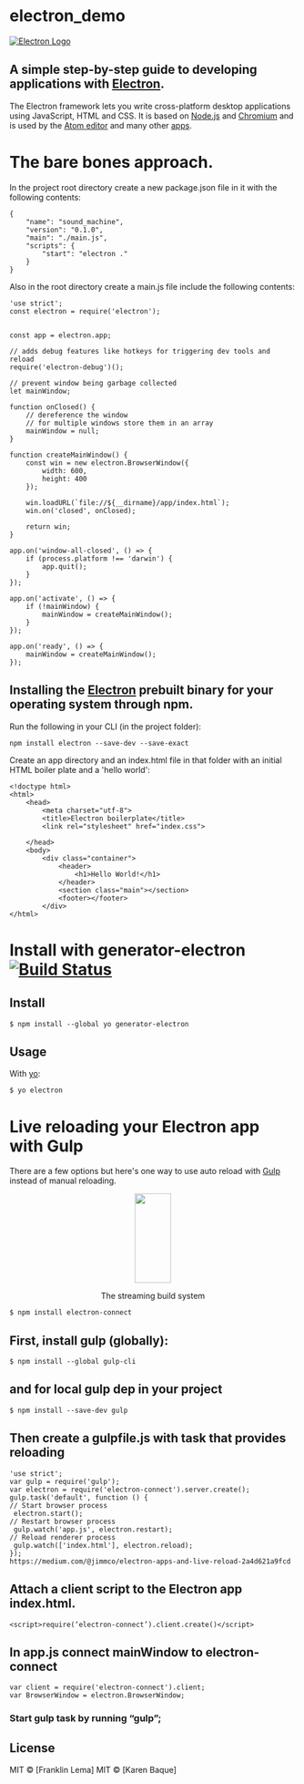 # electron_demo

[![Electron Logo](https://electron.atom.io/images/electron-logo.svg)](https://electron.atom.io/)

## A simple step-by-step guide to developing applications with [Electron](http://electron.atom.io/).

The Electron framework lets you write cross-platform desktop applications
using JavaScript, HTML and CSS. It is based on [Node.js](https://nodejs.org/) and
[Chromium](http://www.chromium.org) and is used by the [Atom
editor](https://github.com/atom/atom) and many other [apps](https://electron.atom.io/apps).


# The bare bones approach. 

In the project root directory create a new package.json file in it with the following contents:

```
{
    "name": "sound_machine",
    "version": "0.1.0",
    "main": "./main.js",
    "scripts": {
        "start": "electron ."
    }
}
```
Also in the root directory create a main.js file include the following contents:
```
'use strict';
const electron = require('electron');


const app = electron.app;

// adds debug features like hotkeys for triggering dev tools and reload
require('electron-debug')();

// prevent window being garbage collected
let mainWindow;

function onClosed() {
	// dereference the window
	// for multiple windows store them in an array
	mainWindow = null;
}

function createMainWindow() {
	const win = new electron.BrowserWindow({
		width: 600,
		height: 400
	});

	win.loadURL(`file://${__dirname}/app/index.html`);
	win.on('closed', onClosed);

	return win;
}

app.on('window-all-closed', () => {
	if (process.platform !== 'darwin') {
		app.quit();
	}
});

app.on('activate', () => {
	if (!mainWindow) {
		mainWindow = createMainWindow();
	}
});

app.on('ready', () => {
	mainWindow = createMainWindow();
});

```
## Installing the  [Electron](https://github.com/electron/electron) prebuilt binary for your operating system through npm. 
Run the following in your CLI (in the project folder):
```
npm install electron --save-dev --save-exact
```

Create an app directory and an index.html file in that folder with an initial HTML boiler plate and a 'hello world':
```
<!doctype html>
<html>
	<head>
		<meta charset="utf-8">
		<title>Electron boilerplate</title>
		<link rel="stylesheet" href="index.css">
		
	</head>
	<body>
		<div class="container">
			<header>
				<h1>Hello World!</h1>
			</header>
			<section class="main"></section>
			<footer></footer>
		</div>
</html>
```



# Install with generator-electron [![Build Status](https://travis-ci.org/sindresorhus/generator-electron.svg?branch=master)](https://travis-ci.org/sindresorhus/generator-electron)

## Install

```
$ npm install --global yo generator-electron
```
## Usage

With [yo](https://github.com/yeoman/yo):

```
$ yo electron
```


# Live reloading your Electron app with Gulp
There are a few options but here's one way to use auto reload with [Gulp](https://github.com/gulpjs/gulp) instead of manual reloading.

<p align="center">
  <a href="http://gulpjs.com">
    <img height="157" width="64" src="https://raw.githubusercontent.com/gulpjs/artwork/master/gulp-2x.png">
  </a>
  <p align="center">The streaming build system</p>
</p>

```
$ npm install electron-connect
```
## First, install gulp (globally):
```
$ npm install --global gulp-cli
```
## and for local gulp dep in your project
```
$ npm install --save-dev gulp
```
## Then create a gulpfile.js with task that provides reloading

```
'use strict';
var gulp = require('gulp');
var electron = require('electron-connect').server.create();
gulp.task('default', function () {
// Start browser process
 electron.start();
// Restart browser process
 gulp.watch('app.js', electron.restart);
// Reload renderer process
 gulp.watch(['index.html'], electron.reload);
});
https://medium.com/@jimmco/electron-apps-and-live-reload-2a4d621a9fcd
```

##  Attach a client script to the  Electron app index.html.
```
<script>require(‘electron-connect’).client.create()</script>
```

## In app.js connect mainWindow to electron-connect
```
var client = require('electron-connect').client;
var BrowserWindow = electron.BrowserWindow;
```
### Start gulp task by running “gulp”;

## License

MIT © [Franklin Lema]
MIT © [Karen Baque]
